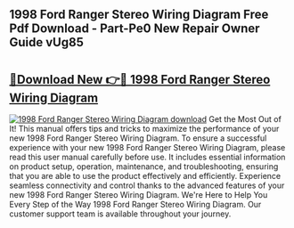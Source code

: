 ## 1998 Ford Ranger Stereo Wiring Diagram Free Pdf Download - Part-Pe0 New Repair Owner Guide vUg85

# <h2><a href="http://dfimq2k.blite.top/?on=1998+Ford+Ranger+Stereo+Wiring+Diagram">🔗Download New 👉🔴 1998 Ford Ranger Stereo Wiring Diagram</a></h2>

[![1998 Ford Ranger Stereo Wiring Diagram download](https://i.imgur.com/lujVjoI.png)](http://dfimq2k.blite.top/?on=1998+Ford+Ranger+Stereo+Wiring+Diagram)
Get the Most Out of It! This manual offers tips and tricks to maximize the performance of your new 1998 Ford Ranger Stereo Wiring Diagram. To ensure a successful experience with your new 1998 Ford Ranger Stereo Wiring Diagram, please read this user manual carefully before use. It includes essential information on product setup, operation, maintenance, and troubleshooting, ensuring that you are able to use the product effectively and efficiently. Experience seamless connectivity and control thanks to the advanced features of your new 1998 Ford Ranger Stereo Wiring Diagram. We're Here to Help You Every Step of the Way 1998 Ford Ranger Stereo Wiring Diagram. Our customer support team is available throughout your journey.
